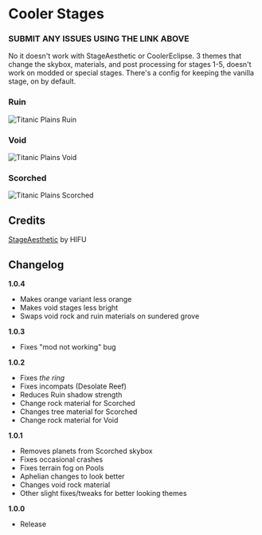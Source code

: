 # Cooler Stages

### SUBMIT ANY ISSUES USING THE LINK ABOVE

No it doesn't work with StageAesthetic or CoolerEclipse. 3 themes that change the skybox, materials, and post processing for stages 1-5, doesn't work on modded or special stages. There's a config for keeping the vanilla stage, on by default.

### Ruin

![Titanic Plains Ruin](https://i.ibb.co/JdkGvCW/ruin.png)

### Void

![Titanic Plains Void](https://i.ibb.co/CtKLLzM/void.png)

### Scorched

![Titanic Plains Scorched](https://i.ibb.co/XS5yyvg/scorched.png)

## Credits

[StageAesthetic](https://thunderstore.io/package/HIFU/StageAesthetic/) by HIFU

## Changelog

**1.0.4**

- Makes orange variant less orange
- Makes void stages less bright
- Swaps void rock and ruin materials on sundered grove

**1.0.3**

- Fixes "mod not working" bug

**1.0.2**

- Fixes _the ring_
- Fixes incompats (Desolate Reef)
- Reduces Ruin shadow strength
- Change rock material for Scorched
- Changes tree material for Scorched
- Change rock material for Void

**1.0.1**

- Removes planets from Scorched skybox
- Fixes occasional crashes
- Fixes terrain fog on Pools
- Aphelian changes to look better
- Changes void rock material
- Other slight fixes/tweaks for better looking themes

**1.0.0**

- Release
